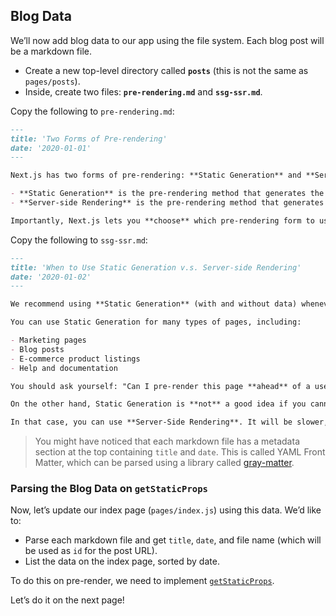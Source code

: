 ## Blog Data

We’ll now add blog data to our app using the file system. Each blog post will be a markdown file.

+   Create a new top-level directory called **`posts`** (this is not the same as `pages/posts`).
+   Inside, create two files: **`pre-rendering.md`** and **`ssg-ssr.md`**.

Copy the following to `pre-rendering.md`:

```md
---
title: 'Two Forms of Pre-rendering'
date: '2020-01-01'
---

Next.js has two forms of pre-rendering: **Static Generation** and **Server-side Rendering**. The difference is in **when** it generates the HTML for a page.

- **Static Generation** is the pre-rendering method that generates the HTML at **build time**. The pre-rendered HTML is then _reused_ on each request.
- **Server-side Rendering** is the pre-rendering method that generates the HTML on **each request**.

Importantly, Next.js lets you **choose** which pre-rendering form to use for each page. You can create a "hybrid" Next.js app by using Static Generation for most pages and using Server-side Rendering for others.
```

Copy the following to `ssg-ssr.md`:

```md
---
title: 'When to Use Static Generation v.s. Server-side Rendering'
date: '2020-01-02'
---

We recommend using **Static Generation** (with and without data) whenever possible because your page can be built once and served by CDN, which makes it much faster than having a server render the page on every request.

You can use Static Generation for many types of pages, including:

- Marketing pages
- Blog posts
- E-commerce product listings
- Help and documentation

You should ask yourself: "Can I pre-render this page **ahead** of a user's request?" If the answer is yes, then you should choose Static Generation.

On the other hand, Static Generation is **not** a good idea if you cannot pre-render a page ahead of a user's request. Maybe your page shows frequently updated data, and the page content changes on every request.

In that case, you can use **Server-Side Rendering**. It will be slower, but the pre-rendered page will always be up-to-date. Or you can skip pre-rendering and use client-side JavaScript to populate data.
```

> You might have noticed that each markdown file has a metadata section at the top containing `title` and `date`. This is called YAML Front Matter, which can be parsed using a library called [gray-matter](https://github.com/jonschlinkert/gray-matter).

### Parsing the Blog Data on `getStaticProps`

Now, let’s update our index page (`pages/index.js`) using this data. We’d like to:

+   Parse each markdown file and get `title`, `date`, and file name (which will be used as `id` for the post URL).
+   List the data on the index page, sorted by date.

To do this on pre-render, we need to implement [`getStaticProps`](https://www.nextjs.cn/docs/basic-features/data-fetching#getstaticprops-static-generation).

Let’s do it on the next page!